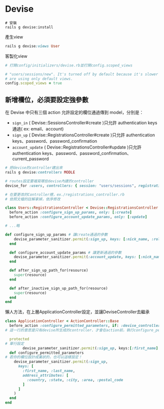 # Devise

```
# 安裝
rails g devise:install
```

產生view

```ruby
rails g devise:views User
```

客製化view

```ruby
# 打開config/initializers/devise.rb並打開config.scoped_views

# "users/sessions/new". It's turned off by default because it's slower if you
# are using only default views.
config.scoped_views = true
```

## 新增欄位，必須要設定強參數

在 Devise 中只有三個 action 允許設定的欄位通過傳到 model，分別是：

- `sign_in` ( Devise::SessionsController#create )只允許 authentication keys 通過( ex: email、account)
- `sign_up` ( Devise::RegistrationsController#create )只允許 authentication keys、password、password_confirmation
- `account_update` ( Devise::RegistrationsController#update )只允許 authentication keys、password、password_confirmation、 current_password

```ruby
# 把devise的controller建出來
rails g devise:controllers MODLE

# routes設定要複寫哪些devise內建的controller
devise_for :users, controllers: { session: "users/sessions", registrations: "users/registrations" }
```

```ruby
# 在要更改的Controller裡，ex./registrations_controller.rb
# 依照文檔的註解拿掉，依序修改

class Users::RegistrationsController < Devise::RegistrationsController
  before_action :configure_sign_up_params, only: [:create]
  before_action :configure_account_update_params, only: [:update]

# ...略

def configure_sign_up_params # 讓create通過的參數
    devise_parameter_sanitizer.permit(:sign_up, keys: [:nick_name, :role])
  end

  def configure_account_update_params # 讓更新通過的參數
    devise_parameter_sanitizer.permit(:account_update, keys: [:nick_name, :role])
  end

  def after_sign_up_path_for(resource)
    super(resource)
  end

  def after_inactive_sign_up_path_for(resource)
    super(resource)
  end
end
```

懶人方法，在上層ApplicationController設定，並讓DeviseController去繼承

```ruby
class ApplicationController < ActionController::Base
  before_action :configure_permitted_parameters, if: :devise_controller?
# 這一行的意思是只有devise所生成的controller、才會在action前，執行configure_permitted_parameters

  protected
# 單行設定
		devise_parameter_sanitizer.permit(:sign_up, keys:[:first_name]
  def configure_permitted_parameters
# 若你的欄位設計成巢狀的，也可以這樣設定！
    devise_parameter_sanitizer.permit(:sign_up, 
      keys: [
        :first_name, :last_name, 
        address_attributes: [
          :country, :state, :city, :area, :postal_code
        ]
      ]
    )
  end
end
```